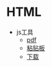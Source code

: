 <!--
 * @version: 1.0.0
 * @Date: 2019-09-25 20:16:17
 * @LastEditTime: 2019-09-25 20:16:17
 -->
# HTML

* js工具
    - [pdf](https://mozilla.github.io/pdf.js/)
    - [粘贴板](http://www.clipboardjs.cn/)
    - [下载](http://danml.com/download.html)